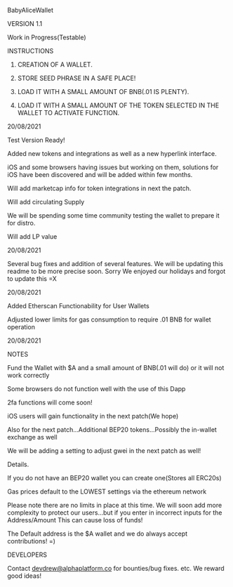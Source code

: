 BabyAliceWallet

VERSION 1.1

Work in Progress(Testable)


INSTRUCTIONS


1. CREATION OF A WALLET.

2. STORE SEED PHRASE IN A SAFE PLACE!

3. LOAD IT WITH A SMALL AMOUNT OF BNB(.01 IS PLENTY).

4. LOAD IT WITH A SMALL AMOUNT OF THE TOKEN SELECTED IN THE WALLET TO ACTIVATE FUNCTION.


20/08/2021

Test Version Ready!

Added new tokens and integrations as well as a new hyperlink interface.  

iOS and some browsers having issues but working on them, solutions for iOS have been discovered and will be added within few months.

Will add marketcap info for token integrations in next the patch.

Will add circulating Supply

We will be spending some time community testing the wallet to prepare it for distro.

Will add LP value

20/08/2021

Several bug fixes and addition of several features. We will be updating this readme to be more precise soon. Sorry We enjoyed our holidays and forgot to update this =X

20/08/2021 

Added Etherscan Functionability for User Wallets

Adjusted lower limits for gas consumption to require .01 BNB for wallet operation



20/08/2021

NOTES

Fund the Wallet with $A and a small amount of BNB(.01 will do) or it will not work correctly

Some browsers do not function well with the use of this Dapp

2fa functions will come soon!

iOS users will gain functionality in the next patch(We hope)

Also for the next patch...Additional BEP20 tokens...Possibly the in-wallet exchange as well

We will be adding a setting to adjust gwei in the next patch as well!

Details.

If you do not have an BEP20 wallet you can create one(Stores all ERC20s)

Gas prices default to the LOWEST settings via the ethereum network


Please note there are no limits in place at this time. We will soon add more complexity to protect our users...but if you enter in incorrect inputs for the Address/Amount This can cause loss of funds!

The Default address is the $A wallet and we do always accept contributions! =)


DEVELOPERS

Contact devdrew@alphaplatform.co for bounties/bug fixes. etc. We reward good ideas!







